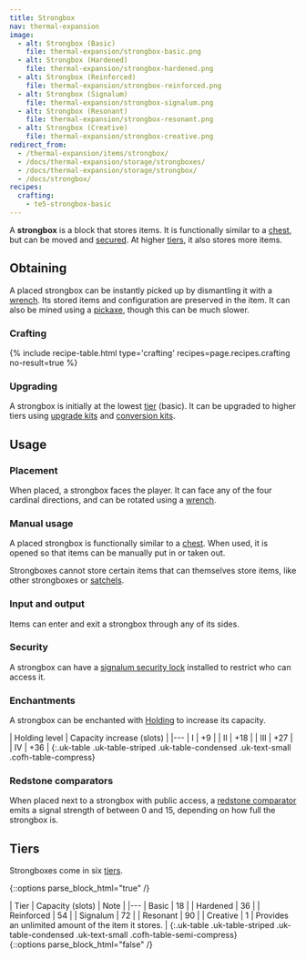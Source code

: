 ```yaml
---
title: Strongbox
nav: thermal-expansion
image:
  - alt: Strongbox (Basic)
    file: thermal-expansion/strongbox-basic.png
  - alt: Strongbox (Hardened)
    file: thermal-expansion/strongbox-hardened.png
  - alt: Strongbox (Reinforced)
    file: thermal-expansion/strongbox-reinforced.png
  - alt: Strongbox (Signalum)
    file: thermal-expansion/strongbox-signalum.png
  - alt: Strongbox (Resonant)
    file: thermal-expansion/strongbox-resonant.png
  - alt: Strongbox (Creative)
    file: thermal-expansion/strongbox-creative.png
redirect_from:
  - /thermal-expansion/items/strongbox/
  - /docs/thermal-expansion/storage/strongboxes/
  - /docs/thermal-expansion/storage/strongbox/
  - /docs/strongbox/
recipes:
  crafting:
    - te5-strongbox-basic
---
```


A **strongbox** is a block that stores items. It is functionally similar to a
[chest](https://minecraft.gamepedia.com/Chest), but can be moved and
[secured](/docs/thermal-foundation/signalum-security-lock/). At higher [tiers](#tiers), it also
stores more items.


Obtaining
---------

A placed strongbox can be instantly picked up by dismantling it with a
[wrench](/docs/wrenches/). Its stored items and configuration are preserved in
the item. It can also be mined using a
[pickaxe](https://minecraft.gamepedia.com/Pickaxe), though this can be much
slower.

### Crafting
{% include recipe-table.html type='crafting' recipes=page.recipes.crafting no-result=true %}

### Upgrading
A strongbox is initially at the lowest [tier](#tiers) (basic). It can be
upgraded to higher tiers using [upgrade kits](/docs/thermal-foundation/upgrade-kits/) and
[conversion kits](/docs/thermal-foundation/conversion-kits/).


Usage
-----

### Placement
When placed, a strongbox faces the player. It can face any of the four cardinal
directions, and can be rotated using a [wrench](/docs/wrenches/).

### Manual usage
A placed strongbox is functionally similar to a
[chest](https://minecraft.gamepedia.com/Chest). When used, it is opened so that
items can be manually put in or taken out.

Strongboxes cannot store certain items that can themselves store items, like
other strongboxes or [satchels](/docs/thermal-expansion/satchel/).

### Input and output
Items can enter and exit a strongbox through any of its sides.

### Security
A strongbox can have a [signalum security lock](/docs/thermal-foundation/signalum-security-lock/)
installed to restrict who can access it.

### Enchantments
A strongbox can be enchanted with [Holding](/docs/cofh-core/holding/) to increase its
capacity.

| Holding level | Capacity increase (slots) |
|---
| I | +9 |
| II | +18 |
| III | +27 |
| IV | +36 |
{:.uk-table .uk-table-striped .uk-table-condensed .uk-text-small .cofh-table-compress}

### Redstone comparators
When placed next to a strongbox with public access, a [redstone
comparator](https://minecraft.gamepedia.com/Redstone_Comparator) emits a signal
strength of between 0 and 15, depending on how full the strongbox is.


Tiers
-----

Strongboxes come in six [tiers](/docs/thermal-foundation/tiers/).

{::options parse_block_html="true" /}
<div class="uk-overflow-container">
| Tier | Capacity (slots) | Note |
|---
| Basic | 18 |
| Hardened | 36 |
| Reinforced | 54 |
| Signalum | 72 |
| Resonant | 90 |
| Creative | 1 | Provides an unlimited amount of the item it stores. |
{:.uk-table .uk-table-striped .uk-table-condensed .uk-text-small .cofh-table-semi-compress}
</div>
{::options parse_block_html="false" /}
